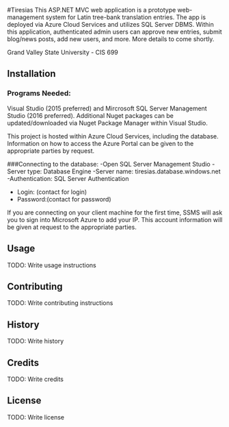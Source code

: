 #Tiresias
This ASP.NET MVC web application is a prototype web-management system for Latin tree-bank translation entries. The app is deployed via Azure Cloud Services and utilizes SQL Server DBMS.
Within this application, authenticated admin users can approve new entries, submit blog/news posts, add new users, and more.
More details to come shortly.

Grand Valley State University - CIS 699

## Installation
### Programs Needed: 
Visual Studio (2015 preferred) and Mircrosoft SQL Server Management Studio (2016 preferred). Additional Nuget packages can be updated/downloaded via Nuget Package Manager within Visual Studio.

This project is hosted within Azure Cloud Services, including the database. Information on how to access the Azure Portal can be given to the appropriate parties by request.

###Connecting to the database:
-Open SQL Server Management Studio
-Server type: Database Engine
-Server name: tiresias.database.windows.net
-Authentication: SQL Server Authentication
  - Login: (contact for login)
  - Password:(contact for password)

If you are connecting on your client machine for the first time, SSMS will ask you to sign into Microsoft Azure to add your IP. This account information will be given at request to the appropriate parties.
## Usage
TODO: Write usage instructions
## Contributing
TODO: Write contributing instructions
## History
TODO: Write history
## Credits
TODO: Write credits
## License
TODO: Write license

